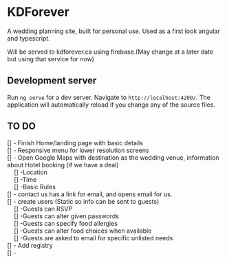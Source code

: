 # KDForever
A wedding planning site, built for personal use. Used as a first look angular and typescript.

Will be served to kdforever.ca using firebase.(May change at a later date but using that service for now)

## Development server

Run `ng serve` for a dev server. Navigate to `http://localhost:4200/`. The application will automatically reload if you change any of the source files.

## TO DO
[] - Finish Home/landing page with basic details<br>
[] - Responsive menu for lower resolution screens <br>
[] - Open Google Maps with destination as the wedding venue, information about Hotel booking (if we have a deal)<br>
&nbsp;&nbsp;&nbsp;&nbsp;[] -Location<br>
&nbsp;&nbsp;&nbsp;&nbsp;[] -Time<br>
&nbsp;&nbsp;&nbsp;&nbsp;[] -Basic Rules<br>
[] - contact us has a link for email, and opens email for us.<br>
[] - create users (Static so info can be sent to guests)<br>
&nbsp;&nbsp;&nbsp;&nbsp;[] -Guests can RSVP<br>
&nbsp;&nbsp;&nbsp;&nbsp;[] -Guests can alter given passwords<br>
&nbsp;&nbsp;&nbsp;&nbsp;[] -Guests can specify food allergies<br>
&nbsp;&nbsp;&nbsp;&nbsp;[] -Guests can alter food choices when available<br>
&nbsp;&nbsp;&nbsp;&nbsp;[] -Guests are asked to email for specific unlisted needs<br>
[] - Add registry<br>
[] - <br>
